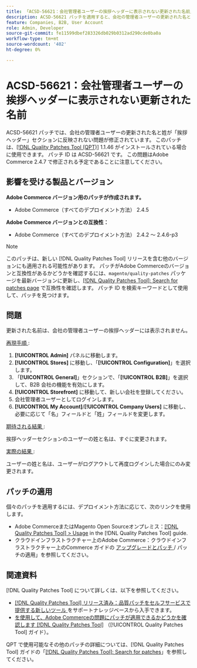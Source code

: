 ```yaml
---
title: 「ACSD-56621：会社管理者ユーザーの挨拶ヘッダーに表示されない更新された名前」
description: ACSD-56621 パッチを適用すると、会社の管理者ユーザーの更新された名と姓が「挨拶ヘッダー」セクションに反映されないAdobe Commerceの問題が修正されます。
feature: Companies, B2B, User Account
role: Admin, Developer
source-git-commit: fe11599dbef283326db029b0312ad290cde0ba0a
workflow-type: tm+mt
source-wordcount: '402'
ht-degree: 0%

---
```


# ACSD-56621：会社管理者ユーザーの挨拶ヘッダーに表示されない更新された名前

ACSD-56621 パッチでは、会社の管理者ユーザーの更新された名と姓が「挨拶ヘッダー」セクションに反映されない問題が修正されています。 このパッチは、[[!DNL Quality Patches Tool (QPT)]](https://experienceleague.adobe.com/ja/docs/commerce-knowledge-base/kb/announcements/commerce-announcements/magento-quality-patches-released-new-tool-to-self-serve-quality-patches) 1.1.46 がインストールされている場合に使用できます。 パッチ ID は ACSD-56621 です。 この問題はAdobe Commerce 2.4.7 で修正される予定であることに注意してください。

## 影響を受ける製品とバージョン

**Adobe Commerce バージョン用のパッチが作成されます。**

* Adobe Commerce（すべてのデプロイメント方法） 2.4.5

**Adobe Commerce バージョンとの互換性：**

* Adobe Commerce（すべてのデプロイメント方法） 2.4.2 ～ 2.4.6-p3

>[!NOTE]
>
>このパッチは、新しい [!DNL Quality Patches Tool] リリースを含む他のバージョンにも適用される可能性があります。 パッチがAdobe Commerceのバージョンと互換性があるかどうかを確認するには、`magento/quality-patches` パッケージを最新バージョンに更新し、[[!DNL Quality Patches Tool]: Search for patches page](https://experienceleague.adobe.com/tools/commerce-quality-patches/index.html?lang=ja) で互換性を確認します。 パッチ ID を検索キーワードとして使用して、パッチを見つけます。

## 問題

更新された名前は、会社の管理者ユーザーの挨拶ヘッダーには表示されません。

<u> 再現手順 </u>:

1. **[!UICONTROL Admin]** パネルに移動します。
1. **[!UICONTROL Stores]** に移動し、「**[!UICONTROL Configuration]**」を選択します。
1. 「**[!UICONTROL General]**」セクションで、「**[!UICONTROL B2B]**」を選択して、B2B 会社の機能を有効にします。
1. **[!UICONTROL Storefront]** に移動して、新しい会社を登録してください。
1. 会社管理者ユーザーとしてログインします。
1. **[!UICONTROL My Account]**/**[!UICONTROL Company Users]** に移動し、必要に応じて「名」フィールドと「姓」フィールドを変更します。

<u> 期待される結果 </u>:

挨拶ヘッダーセクションのユーザーの姓と名は、すぐに変更されます。

<u> 実際の結果 </u>:

ユーザーの姓と名は、ユーザーがログアウトして再度ログインした場合にのみ変更されます。

## パッチの適用

個々のパッチを適用するには、デプロイメント方法に応じて、次のリンクを使用します。

* Adobe CommerceまたはMagento Open Sourceオンプレミス：[[!DNL Quality Patches Tool] > Usage](/help/tools/quality-patches-tool/usage.md) in the [!DNL Quality Patches Tool] guide.
* クラウドインフラストラクチャー上のAdobe Commerce：クラウドインフラストラクチャー上のCommerce ガイドの [ アップグレードとパッチ ](https://experienceleague.adobe.com/docs/commerce-cloud-service/user-guide/develop/upgrade/apply-patches.html?lang=ja)/ パッチの適用」を参照してください。

## 関連資料

[!DNL Quality Patches Tool] について詳しくは、以下を参照してください。

* [[!DNL Quality Patches Tool]  リリース済み：品質パッチをセルフサービスで提供する新しいツール ](https://experienceleague.adobe.com/ja/docs/commerce-knowledge-base/kb/announcements/commerce-announcements/magento-quality-patches-released-new-tool-to-self-serve-quality-patches) をサポートナレッジベースから入手できます。
* [ を使用して、Adobe Commerceの問題にパッチが適用できるかどうかを確認します  [!DNL Quality Patches Tool]](/help/tools/quality-patches-tool/patches-available-in-qpt/check-patch-for-magento-issue-with-magento-quality-patches.md) （[!UICONTROL Quality Patches Tool] ガイド）。


QPT で使用可能なその他のパッチの詳細については、[!DNL Quality Patches Tool] ガイドの「[[!DNL Quality Patches Tool]: Search for patches](https://experienceleague.adobe.com/tools/commerce-quality-patches/index.html?lang=ja)」を参照してください。
